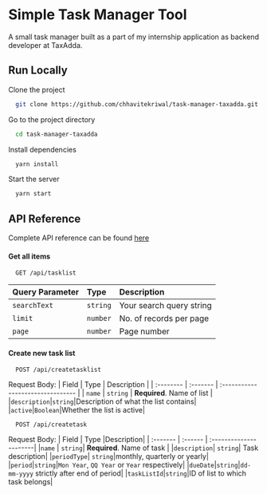 
# Simple Task Manager Tool

A small task manager built as a part of my internship application as backend developer at TaxAdda.



## Run Locally

Clone the project

```bash
  git clone https://github.com/chhavitekriwal/task-manager-taxadda.git
```

Go to the project directory

```bash
  cd task-manager-taxadda
```

Install dependencies

```bash
  yarn install
```

Start the server

```bash
  yarn start
```


## API Reference

Complete API reference can be found [here](https://documenter.getpostman.com/view/20079745/2s93JwPNBA)
#### Get all items

```http
  GET /api/tasklist
```

| Query Parameter | Type     | Description                |
| :-------- | :------- | :------------------------- |
| `searchText` | `string` | Your search query string |
|`limit`|`number`|No. of records per page|
| `page`|`number`|Page number|

#### Create new task list

```http
  POST /api/createtasklist
```
Request Body:
| Field | Type     | Description                       |
| :-------- | :------- | :-------------------------------- |
| `name`      | `string` | **Required**. Name of list |
|`description`|`string`|Description of what the list contains|
|`active`|`Boolean`|Whether the list is active|

```http
  POST /api/createtask
```
Request Body:
| Field | Type |Description|
| :------- | :------ | :----------------------|
|`name`     | `string`| **Required**. Name of task |
|`description`| `string`| Task description|
|`periodType`| `string`|monthly, quarterly or yearly|
|`period`|`string`|`Mon Year`, `QQ Year` or `Year` respectively|
|`dueDate`|`string`|`dd-mm-yyyy` strictly after end of period|
|`taskListId`|`string`|ID of list to which task belongs|
